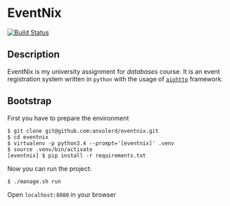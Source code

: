 # EventNix

[![Build Status](https://travis-ci.org/anxolerd/eventnix.svg?branch=master)](https://travis-ci.org/anxolerd/eventnix)

## Description
EventNix is my university assignment for _databases_ course.
It is an event registration system written in `python` with the usage of [`aiohttp`](http://aiohttp.readthedocs.org/en/stable/) framework.

## Bootstrap

First you have to prepare the environment
```[bash]
$ git clone git@github.com:anxolerd/eventnix.git
$ cd eventnix
$ virtualenv -p python3.4 --prompt='[eventnix]' .venv
$ source .venv/bin/activate
[eventnix] $ pip install -r requirements.txt
```

Now you can run the project:
```[bash]
$ ./manage.sh run
```

Open `localhost:8080` in your browser

